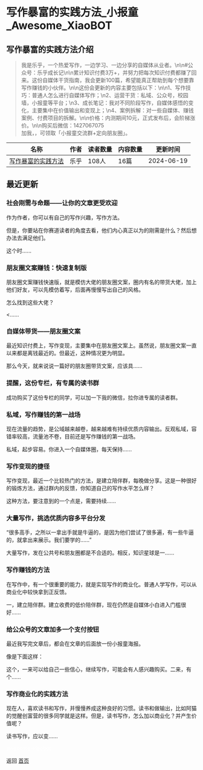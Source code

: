 # 写作暴富的实践方法_小报童_Awesome_XiaoBOT

## 写作暴富的实践方法介绍
> 我是乐乎，一个热爱写作，一边学习、一边分享的自媒体从业者。\n\n#公众号：乐乎成长记\n\n累计知识付费3万+，并努力把每次知识付费都赚了回来。这份自媒体干货指南，我会更新100篇，希望能真正帮助到每个想要靠写作赚钱的小伙伴。\n\n这份会更新的内容主要包括以下：\n\n1、写作技巧：普通人怎么进行自媒体写作；\n2、运营干货：私域、公众号，校园墙，小报童等平台；\n3、成长笔记：我对不同阶段写作，自媒体感悟的变化，主要集中在价值输出和变现上；\n4、案例拆解：对一些自媒体、赚钱案例、付费项目的拆解。\n\n价格：内测期间10元，正式发布后，会阶梯涨价。\n\n购买后微信：1427067075  
加我，，可领取「小报童交流群+定向朋友圈」。  
  


|名称|作者|读者数量|内容数量|更新时间|
|---|---|---|---|---|
|[写作暴富的实践方法](https://xiaobot.net/p/1427067075?refer=9c3f1c95-a052-465a-9902-f6d75080262a)|乐乎|108人|16篇|2024-06-19|

## 最近更新
### 社会刚需与命题——让你的文章更受欢迎

作为作者，你可以有自己的写作兴趣，写作方法。

但是，你要站在你赛道读者的角度去看，他们内心真正以为的刚需是什么？然后想办法去满足他们。

这个时......

### 朋友圈文案赚钱：快速复制版

朋友圈文案赚钱快速版，就是模仿大佬的朋友圈文案，圈内有名的带货大佬，加上他们好友，可以先模仿着写，后面再慢慢写出自己的风格。

怎么找到这些大佬？

<......

### 自媒体带货——朋友圈文案

最近知识付费上，写作变现，主要集中在朋友圈文案上。虽然说，朋友圈文案一直以来都是离钱最近的。但最近，这种情况更为明显。

那么今天，就来说说一篇好的朋友圈带货文案，应该具......

### 提醒，这份专栏，有专属的读书群

成功购买了这份专栏的同学，可以加一下我的微信，拉你进专属的读者群。

### 私域，写作赚钱的第一战场

现在流量的趋势，是公域越来越卷，越来越难有持续优质内容输出。反观私域，容错率较高，流量池不卷，目前还是写作赚钱的第一战场。

私域，起步容易。你进入一个自媒体圈，每天保持......

### 写作变现的捷径

写作变现，最近一个比较热门的方法，是建立陪伴群，每晚做分享。这是一种很好的锻炼方法，通过群内的反馈，你知道自己的写作水平怎么样？

这种方法，要注意到的一个点是，需要持续......

### 大量写作，挑选优质内容多平台分发

“很多高手，之所以一拿出手就是牛逼的，是因为他们尝试了很多遍，有一些牛逼的，就拿出来展示。我们要学的……”

大量写作，发在公共号和朋友圈都是不合适的。相反，知识星球是一......

### 写作赚钱的方法

在写作中，有一个很重要的能力，就是实现写作的商业化。普通人学写作，可以从商业化中较快拿到正反馈。

一，建立陪伴群。建立收费的低价陪伴群，现在仍然是自媒体小白进入门槛很好......

### 给公众号的文章加多一个支付按钮

最近我写完文章后，都会在文章的后面放一份小报童海报。

像是下面这样：

这个，一来可以给自己一些信心，继续写作，可能会有人感兴趣购买。二来，有个......

### 写作商业化的实践方法

现在人，喜欢读书和写作，并慢慢养成这种良好的习惯。读书和做输出，比如阿猫的觉醒创富营的很多同学就是这样。但是，读书写作，怎么加以商业化？并产生价值呢？

读书写作，应以变......


<a href="https://github.com/Reno9527/awesome-xiaobot" style="color: white; text-decoration: none;">awesome-xiaobot</a>

返回 [首页](../README.md)
